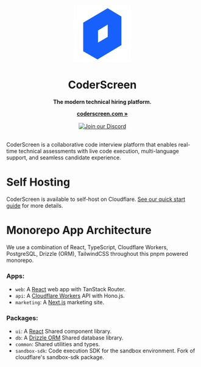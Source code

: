 <div align="center">
  <img width="150" height="150" src="https://raw.githubusercontent.com/CoderScreen/coderscreen/refs/heads/main/content/logo.png" alt="CoderScreen Logo">
  
  <h1 align="center"><b>CoderScreen</b></h1>
  
  <p align="center">
    <strong>The modern technical hiring platform.</strong>
  </p>
  
  <div align="center">
    <a href="https://coderscreen.com">
      <strong>coderscreen.com »</strong>
    </a>
  </div>
  
  <div align="center" style="margin-top: 16px;">
    <a href="https://discord.gg/THxVTKtcZy">
      <img src="https://img.shields.io/badge/Discord-Join%20our%20community-blue?style=for-the-badge&logo=discord" alt="Join our Discord">
    </a>
  </div>
</div>

<br/>

CoderScreen is a collaborative code interview platform that enables real-time technical assessments with live code execution, multi-language support, and seamless candidate experience.

# Self Hosting

CoderScreen is available to self-host on Cloudflare. [See our quick start guide](QUICK_START.md) for more details.

# Monorepo App Architecture

We use a combination of React, TypeScript, Cloudflare Workers, PostgreSQL, Drizzle (ORM), TailwindCSS throughout this pnpm powered monorepo.

### Apps:

- `web`: A [React](https://reactjs.org) web app with TanStack Router.
- `api`: A [Cloudflare Workers](https://workers.cloudflare.com) API with Hono.js.
- `marketing`: A [Next.js](https://nextjs.org) marketing site.

### Packages:

- `ui`: A [React](https://reactjs.org) Shared component library.
- `db`: A [Drizzle ORM](https://orm.drizzle.team/) Shared database library.
- `common`: Shared utilities and types.
- `sandbox-sdk`: Code execution SDK for the sandbox environment. Fork of cloudflare's sandbox-sdk package.